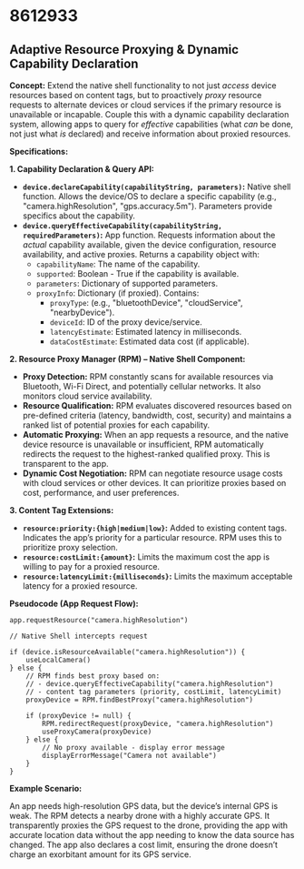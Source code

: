 # 8612933

## Adaptive Resource Proxying & Dynamic Capability Declaration

**Concept:** Extend the native shell functionality to not just *access* device resources based on content tags, but to proactively *proxy* resource requests to alternate devices or cloud services if the primary resource is unavailable or incapable.  Couple this with a dynamic capability declaration system, allowing apps to query for *effective* capabilities (what *can* be done, not just what *is* declared) and receive information about proxied resources.

**Specifications:**

**1. Capability Declaration & Query API:**

*   **`device.declareCapability(capabilityString, parameters)`:**  Native shell function. Allows the device/OS to declare a specific capability (e.g., "camera.highResolution", "gps.accuracy.5m").  Parameters provide specifics about the capability.
*   **`device.queryEffectiveCapability(capabilityString, requiredParameters)`:** App function.  Requests information about the *actual* capability available, given the device configuration, resource availability, and active proxies.  Returns a capability object with:
    *   `capabilityName`:  The name of the capability.
    *   `supported`: Boolean - True if the capability is available.
    *   `parameters`:  Dictionary of supported parameters.
    *   `proxyInfo`: Dictionary (if proxied). Contains:
        *   `proxyType`: (e.g., "bluetoothDevice", "cloudService", "nearbyDevice").
        *   `deviceId`: ID of the proxy device/service.
        *   `latencyEstimate`: Estimated latency in milliseconds.
        *   `dataCostEstimate`: Estimated data cost (if applicable).

**2. Resource Proxy Manager (RPM) – Native Shell Component:**

*   **Proxy Detection:** RPM constantly scans for available resources via Bluetooth, Wi-Fi Direct, and potentially cellular networks.  It also monitors cloud service availability.
*   **Resource Qualification:**  RPM evaluates discovered resources based on pre-defined criteria (latency, bandwidth, cost, security) and maintains a ranked list of potential proxies for each capability.
*   **Automatic Proxying:**  When an app requests a resource, and the native device resource is unavailable or insufficient, RPM automatically redirects the request to the highest-ranked qualified proxy.  This is transparent to the app.
*   **Dynamic Cost Negotiation:** RPM can negotiate resource usage costs with cloud services or other devices. It can prioritize proxies based on cost, performance, and user preferences.

**3. Content Tag Extensions:**

*   **`resource:priority:{high|medium|low}`:** Added to existing content tags.  Indicates the app’s priority for a particular resource.  RPM uses this to prioritize proxy selection.
*   **`resource:costLimit:{amount}`:** Limits the maximum cost the app is willing to pay for a proxied resource.
*   **`resource:latencyLimit:{milliseconds}`:** Limits the maximum acceptable latency for a proxied resource.

**Pseudocode (App Request Flow):**

```
app.requestResource("camera.highResolution")

// Native Shell intercepts request

if (device.isResourceAvailable("camera.highResolution")) {
    useLocalCamera()
} else {
    // RPM finds best proxy based on:
    // - device.queryEffectiveCapability("camera.highResolution")
    // - content tag parameters (priority, costLimit, latencyLimit)
    proxyDevice = RPM.findBestProxy("camera.highResolution")

    if (proxyDevice != null) {
        RPM.redirectRequest(proxyDevice, "camera.highResolution")
        useProxyCamera(proxyDevice)
    } else {
        // No proxy available - display error message
        displayErrorMessage("Camera not available")
    }
}
```

**Example Scenario:**

An app needs high-resolution GPS data, but the device’s internal GPS is weak. The RPM detects a nearby drone with a highly accurate GPS. It transparently proxies the GPS request to the drone, providing the app with accurate location data without the app needing to know the data source has changed.  The app also declares a cost limit, ensuring the drone doesn’t charge an exorbitant amount for its GPS service.